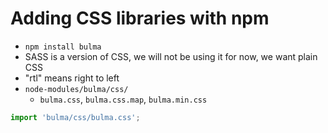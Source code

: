 # Adding CSS libraries with npm 

- `npm install bulma`
- SASS is a version of CSS, we will not be using it for now, we want plain CSS
- "rtl" means right to left
- `node-modules/bulma/css/`
  - `bulma.css`, `bulma.css.map`, `bulma.min.css`


```javascript
import 'bulma/css/bulma.css';
```